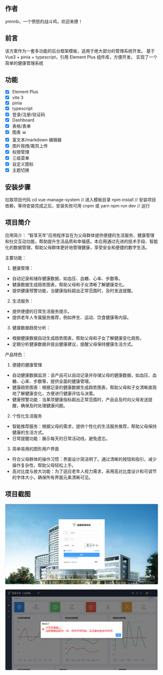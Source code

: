 ## 作者

ymnnb，一个愤怒的战斗鸡，欢迎来撩！

## 前言

该方案作为一套多功能的后台框架模板，适用于绝大部分的管理系统开发。
基于 Vue3 + pinia + typescript，引用 Element Plus 组件库，方便开发。
实现了一个简单的健康管理系统

## 功能

-   [x] Element Plus
-   [x] vite 3
-   [x] pinia
-   [x] typescript
-   [x] 登录/注册/验证码
-   [x] Dashboard
-   [x] 表格/表单
-   [x] 图表 :bar_chart:
-   [x] 富文本/markdown 编辑器
-   [x] 图片拖拽/裁剪上传
-   [x] 权限管理
-   [x] 三级菜单
-   [x] 自定义图标
-   [x] 主题切换

## 安装步骤

拉取项目代码
cd vue-manage-system    // 进入模板目录
npm install         // 安装项目依赖，等待安装完成之后，安装失败可用 cnpm 或 yarn
npm run dev   // 运行


## 项目简介
应用简介：
  “智享天年”应用程序旨在为父母群体提供便捷的生活服务、健康管理和社交互动功能，帮助提升生活品质和幸福感。本应用通过先进的技术手段、智能化的数据管理，帮助父母群体更好地管理健康，享受安全和便捷的数字生活。

  主要功能：
  1. 健康管理：
  - 自动记录和储存健康数据，如血压、血糖、心率、步数等。
  - 健康数据生成趋势图表，帮助父母和子女清晰了解健康变化。
  - 提供健康预警功能，当健康指标超出正常范围时，及时发送提醒。

  2. 生活服务：
  - 提供便捷的日常生活服务提示。
  - 提供老年人专属服务推荐，例如养生、运动、饮食健康等内容。

  3. 健康数据趋势分析：
  - 根据健康数据自动生成趋势图表，帮助父母和子女了解健康变化趋势。
  - 定期分析健康数据并提出健康建议，提醒父母保持健康生活方式。

  产品特色：
  1. 便捷的健康管理 
  - 自动健康数据监测：该产品可以自动记录并存储父母的健康数据，如血压、血糖、心率、步数等，提供全面的健康管理。
  - 健康趋势图表：根据记录的健康数据生成趋势图表，帮助父母和子女清晰直观地了解健康变化，方便进行健康评估与决策。
  - 健康预警功能：当某项健康指标超出正常范围时，产品会及时向父母发送提醒，确保及时处理健康问题。
  2. 个性化生活服务
  - 智能推荐服务：根据父母的需求，提供个性化的生活服务推荐，帮助父母保持健康的生活方式。
  - 日常提醒功能：展示每天的日常活动线，避免遗忘。
  3. 简单易用的图形用户界面 
  - 符合父母群体的操作习惯：界面设计简洁明了。通过清晰的按钮和指引，减少操作复杂性，帮助父母轻松上手。
  - 高对比度与放大功能：为了适应老年人视力需求，采用高对比度设计和可调节的字体大小，确保所有界面元素清晰可见。



## 项目截图

![本地图片示例](./assert/example1.png)

![本地图片示例](./assert/example2.png)

